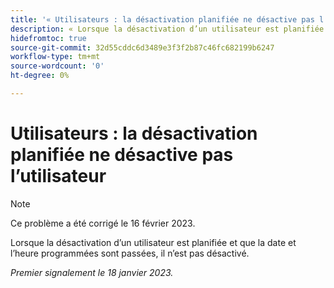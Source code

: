 ```yaml
---
title: '« Utilisateurs : la désactivation planifiée ne désactive pas l’utilisateur »'
description: « Lorsque la désactivation d’un utilisateur est planifiée et que la date et l’heure programmées sont passées, il n’est pas désactivé ».
hidefromtoc: true
source-git-commit: 32d55cddc6d3489e3f3f2b87c46fc682199b6247
workflow-type: tm+mt
source-wordcount: '0'
ht-degree: 0%

---
```



# Utilisateurs : la désactivation planifiée ne désactive pas l’utilisateur

>[!NOTE]
>
>Ce problème a été corrigé le 16 février 2023.

Lorsque la désactivation d’un utilisateur est planifiée et que la date et l’heure programmées sont passées, il n’est pas désactivé.

_Premier signalement le 18 janvier 2023._

